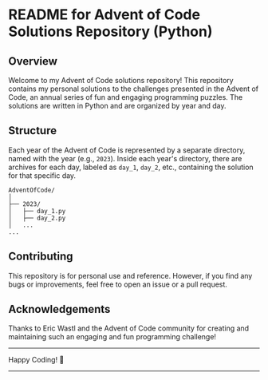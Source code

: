 # README for Advent of Code Solutions Repository (Python)

## Overview

Welcome to my Advent of Code solutions repository! This repository contains my personal solutions to the challenges presented in the Advent of Code, an annual series of fun and engaging programming puzzles. The solutions are written in Python and are organized by year and day.

## Structure

Each year of the Advent of Code is represented by a separate directory, named with the year (e.g., `2023`). Inside each year's directory, there are archives for each day, labeled as `day_1`, `day_2`, etc., containing the solution for that specific day.

```
AdventOfCode/
│
├── 2023/
│   ├── day_1.py
│   ├── day_2.py
│   ... 
...
```


## Contributing

This repository is for personal use and reference. However, if you find any bugs or improvements, feel free to open an issue or a pull request.


## Acknowledgements

Thanks to Eric Wastl and the Advent of Code community for creating and maintaining such an engaging and fun programming challenge!

---

Happy Coding! 🌟

---
